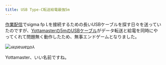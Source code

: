 ```yaml
---
title: USB Type-C転送給電最強5m
---
```

[作業配信](https://www.youtube.com/c/r7kamura)でsigma fp Lを接続するための長いUSBケーブルを探す日々を送っていたのですが、[Yottamasterの5mのUSBケーブル](https://www.amazon.co.jp/dp/B09Y1BY75P)がデータ転送と給電を同時にやってくれて問題無く動作したため、無事エンドゲームとなりました。

![](https://lh6.googleusercontent.com/ymznoT0Ck3V6cdSFSAeGRcd-x45yURuqDC0T1Us9laRiZNGRhB3dgGmtlXvI28ZWKf6jGhhDkjIJAzsW3QIYLCIht1cNhifSchhkZHYyQD4JkBMWL_4wA3MXFNi0jmxu9ysoA6bL_lqW-9xP-TlPF2MtLxSIyPQQ00GMRzLWVmx-iJrX3-ikHwn7S8a6fw "ɹǝʇsɐɯɐʇʇo⅄")

Yottamaster、いい名前ですね。
